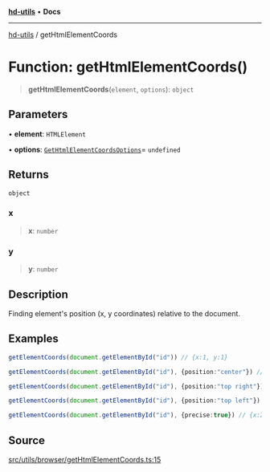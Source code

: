 [**hd-utils**](../README.md) • **Docs**

***

[hd-utils](../globals.md) / getHtmlElementCoords

# Function: getHtmlElementCoords()

> **getHtmlElementCoords**(`element`, `options`): `object`

## Parameters

• **element**: `HTMLElement`

• **options**: [`GetHtmlElementCoordsOptions`](../type-aliases/GetHtmlElementCoordsOptions.md)= `undefined`

## Returns

`object`

### x

> **x**: `number`

### y

> **y**: `number`

## Description

Finding element's position (x, y coordinates) relative to the document.

## Examples

```ts
getElementCoords(document.getElementById("id")) // {x:1, y:1}
```

```ts
getElementCoords(document.getElementById("id"), {position:"center"}) // {x:1, y:0}
```

```ts
getElementCoords(document.getElementById("id"), {position:"top right"}) // {x:1, y:2}
```

```ts
getElementCoords(document.getElementById("id"), {position:"top left"}) // {x:2, y:1}
```

```ts
getElementCoords(document.getElementById("id"), {precise:true}) // {x:2.123, y:1.123}
```

## Source

[src/utils/browser/getHtmlElementCoords.ts:15](https://github.com/AhmadHddad/h-utils/blob/f7bb9ae71f981ffef49079271b9540862594b7e6/src/utils/browser/getHtmlElementCoords.ts#L15)
